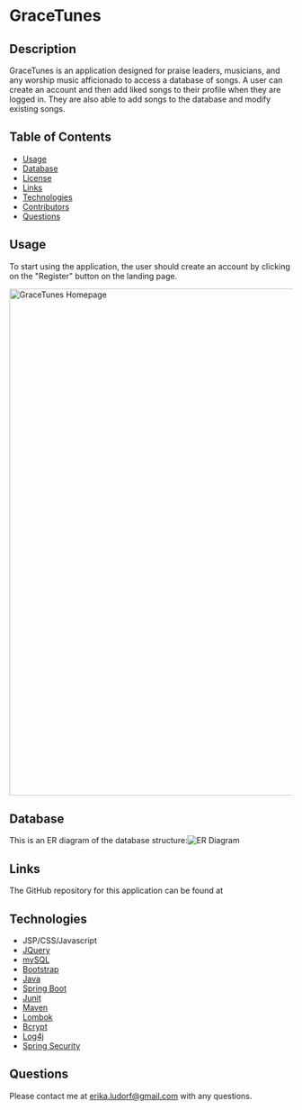 # GraceTunes 

## Description
GraceTunes is an application designed for praise leaders, musicians, and any worship music afficionado to access a database of songs. A user can create an account and then add liked songs to their profile when they are logged in. They are also able to add songs to the database and modify existing songs.

## Table of Contents

- [Usage](#usage)
- [Database](#database)
- [License](#license)
- [Links](#links)
- [Technologies](#technologies)
- [Contributors](#contributors)
- [Questions](#questions)


## Usage
To start using the application, the user should create an account by clicking on the "Register" button on the landing page.

<img width="900" alt="GraceTunes Homepage" src="https://user-images.githubusercontent.com/99916017/165152911-9e3db9ca-d6db-4144-8c1c-8c23a26a74eb.png">

## Database 
This is an ER diagram of the database structure:![ER Diagram](https://user-images.githubusercontent.com/99916017/165155036-8e5751ef-265e-4577-8596-45ff5787976e.png)


## Links
The GitHub repository for this application can be found at



## Technologies
* JSP/CSS/Javascript
* [JQuery](https://api.jquery.com/)
* [mySQL](https://dev.mysql.com/doc/)
* [Bootstrap](https://getbootstrap.com/)
* [Java](https://docs.oracle.com/en/java/)
* [Spring Boot](https://docs.spring.io/spring-boot/docs/current/reference/htmlsingle/)
* [Junit](https://junit.org/junit5/docs/current/user-guide/)
* [Maven](https://maven.apache.org/guides/index.html)
* [Lombok](https://projectlombok.org/features/all)
* [Bcrypt](https://docs.spring.io/spring-security/site/docs/current/api/org/springframework/security/crypto/bcrypt/BCrypt.html)
* [Log4j](https://www.slf4j.org/docs.html)
* [Spring Security](https://docs.spring.io/spring-security/reference/index.html)

## Questions
Please contact me at erika.ludorf@gmail.com with any questions.





